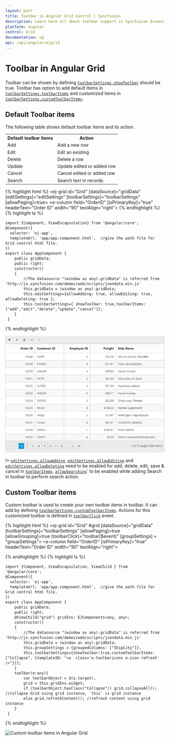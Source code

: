 ```yaml
---
layout: post
title: Toolbar in Angular Grid Control | Syncfusion
description: Learn here all about toolbar support in Syncfusion Essential Angular Grid control, it's element's and more.
platform: angular
control: Grid
documentation: ug
api: /api/angular/ejgrid
---
```

# Toolbar in Angular Grid

Toolbar can be shown by defining [`toolbarSettings.showToolbar`](https://help.syncfusion.com/api/angular/ejgrid#members:toolbarsettings-showtoolbar "showToolbar") should be true. Toolbar has option to add default items in [`toolbarSettings.toolbarItems`](https://help.syncfusion.com/api/angular/ejgrid#members:toolbarsettings-toolbaritems "toolbarItems") and customized items in [`toolbarSettings.customToolbarItems`](https://help.syncfusion.com/api/angular/ejgrid#members:toolbarsettings-customtoolbaritems "customToolbarItems").

## Default Toolbar items

The following table shows default toolbar items and its action. 

<table>
<tr>
<th>
Default toolbar items</th><th>
Action</th></tr>
<tr>
<td>
Add</td><td>
Add a new row</td></tr>
<tr>
<td>
Edit</td><td>
Edit an existing</td></tr>
<tr>
<td>
Delete</td><td>
Delete a row</td></tr>
<tr>
<td>
Update</td><td>
Update edited or added row</td></tr>
<tr>
<td>
Cancel</td><td>
Cancel edited or added row</td></tr>
<tr>
<td>
Search</td><td>
Search text in records</td></tr>
</table>


{% highlight html %}
<ej-grid id="Grid" [dataSource]="gridData" [editSettings]="editSettings" [toolbarSettings]="toolbarSettings" [allowPaging]=true>
    <e-columns>
        <e-column field="OrderID" [isPrimaryKey]="true" headerText="Order ID" width="90" textAlign="right"></e-column>
        <e-column field="CustomerID" headerText= 'Customer ID' width= 90></e-column>
        <e-column field="EmployeeID" headerText='Employee ID' editType="dropdownedit" textAlign="right" width="80"></e-column>
        <e-column field="Freight" headerText= 'Freight' textAlign="right" editType= "numericedit" width="80" format= "{0:C}" ></e-column>
        <e-column field="ShipName" headerText='Ship Name' width="150"  ></e-column>
    </e-columns>
</ej-grid>
{% endhighlight %}
{% highlight ts %}

    import {Component, ViewEncapsulation} from '@angular/core';
    @Component({
      selector: 'ej-app',
      templateUrl: 'app/app.component.html',  //give the path file for Grid control html file.
    })
    export class AppComponent {
        public gridData;
        public right;
    	constructor()
        {
            //The datasource "(window as any).gridData" is referred from 'http://js.syncfusion.com/demos/web/scripts/jsondata.min.js'
            this.gridData = (window as any).gridData;
            this.editSettings={allowAdding: true, allowEditing: true, allowDeleting: true };
            this.toolbarSettings={ showToolbar: true,toolbarItems: ["add","edit","delete","update","cancel"]};
        }
     }

{% endhighlight %}


![Toolbar in Angular Grid.](toolbar_images/angular-grid-toolbar.png)


I> [`editSettings.allowAdding`](https://help.syncfusion.com/api/angular/ejgrid#members:editsettings-allowadding "allowAdding"), [`editSettings.allowEditing`](https://help.syncfusion.com/api/angular/ejgrid#members:editsettings-allowediting "allowEditing") and [`editSettings.allowDeleting`](https://help.syncfusion.com/api/angular/ejgrid#members:editsettings-allowdeleting "allowdeleting") need to be enabled for add, delete, edit, save & cancel in [`toolbarItems`](https://help.syncfusion.com/api/angular/ejgrid#members:toolbarsettings-toolbaritems "toolbaritems"). [`allowSearching`](https://help.syncfusion.com/api/angular/ejgrid#members:allowsearching "allowsearching")` to be enabled while adding Search in toolbar to perform search action.

## Custom Toolbar items

Custom toolbar is used to create your own toolbar items in toolbar. It can add by defining [`toolbarSettings.customToolbarItems`](https://help.syncfusion.com/api/angular/ejgrid#members:toolbarsettings-customtoolbaritems "customToolbarItems").  Actions for this customized toolbar is defined in [`toolbarClick`](https://help.syncfusion.com/api/angular/ejgrid#events:toolbarclick "toolbarclick") event.

{% highlight html %}
<ej-grid id="Grid" #grid [dataSource]="gridData" [toolbarSettings]="toolbarSettings" [allowPaging]=true [allowGrouping]=true (toolbarClick)="toolbar($event)" [groupSettings] = "groupSettings">
    <e-columns>
        <e-column field="OrderID" [isPrimaryKey]="true" headerText="Order ID" width="90" textAlign="right"></e-column>
        <e-column field="CustomerID" headerText= 'Customer ID' width= 90></e-column>
        <e-column field="EmployeeID" headerText='Employee ID' editType="dropdownedit" textAlign="right" width="80"></e-column>
        <e-column field="Freight" headerText= 'Freight' textAlign="right" editType= "numericedit" width="80" format= "{0:C}" ></e-column>
        <e-column field="ShipName" headerText='Ship Name' width="150"  ></e-column>
    </e-columns>
</ej-grid>

<style type="text/css" class="cssStyles">
  .refresh:before {
        content: "\e677";
  }
  .Collapse:before {
        content: "\e625";
  }
</style>

{% endhighlight %}
{% highlight ts %}

    import {Component, ViewEncapsulation, ViewChild } from '@angular/core';
    @Component({
      selector: 'ej-app',
      templateUrl: 'app/app.component.html',  //give the path file for Grid control html file.
    })
    export class AppComponent {
        public gridData;
        public right;
        @ViewChild("grid") gridIns: EJComponents<any, any>;  
    	constructor()
        {
            //The datasource "(window as any).gridData" is referred from 'http://js.syncfusion.com/demos/web/scripts/jsondata.min.js'
            this.gridData = (window as any).gridData;
            this.groupSettings = {groupedColumns: ["ShipCity"]},
            this.toolbarSettings={showToolbar:true,customToolbarItems:["Collapse", {templateID: "<a  class='e-toolbaricons e-icon refresh' />"}]};
        }
        toolbar(e:any){
            var toolbarObject = $(e.target),
            grid = this.gridIns.widget;
            if (toolbarObject.hasClass("Collapse")) grid.collapseAll(); //collapse Grid using grid instance, `this` is grid instance
            else grid.refreshContent(); //refresh content using grid instance
        }
     }

{% endhighlight %}

![Custom toolbar items in Angular Grid.](toolbar_images/angular-grid-custom-toolbar-items.png)



